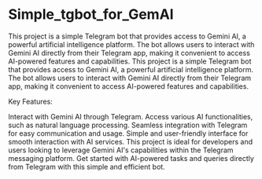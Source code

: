 # Simple_tgbot_for_GemAI
This project is a simple Telegram bot that provides access to Gemini AI, a powerful artificial intelligence platform. The bot allows users to interact with Gemini AI directly from their Telegram app, making it convenient to access AI-powered features and capabilities. 
This project is a simple Telegram bot that provides access to Gemini AI, a powerful artificial intelligence platform. The bot allows users to interact with Gemini AI directly from their Telegram app, making it convenient to access AI-powered features and capabilities.

Key Features:

Interact with Gemini AI through Telegram.
Access various AI functionalities, such as natural language processing.
Seamless integration with Telegram for easy communication and usage.
Simple and user-friendly interface for smooth interaction with AI services.
This project is ideal for developers and users looking to leverage Gemini AI's capabilities within the Telegram messaging platform. Get started with AI-powered tasks and queries directly from Telegram with this simple and efficient bot.
